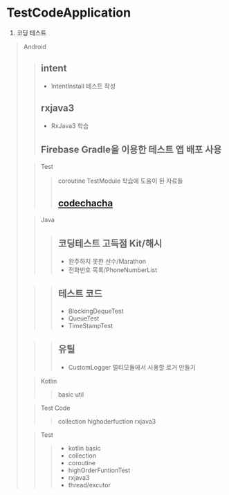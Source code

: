 # TestCodeApplication
1. 코딩 테스트

>Android
>   >## intent
>   >* IntentInstall 테스트 작성
>   >## rxjava3 
>   >* RxJava3 학습
>   >## Firebase Gradle을 이용한 테스트 앱 배포 사용
>
>   >Test
>   >   >coroutine
>TestModule
>   >학습에 도움이 된 자료들
>   >   >## [codechacha](https://codechacha.com/ko/category/java/)
>
>   >Java
>   >   >## 코딩테스트 고득점 Kit/해시
>   >   >* 완주하지 못한 선수/Marathon
>   >   >* 전화번호 목록/PhoneNumberList
>
>   >   >## 테스트 코드
>   >   >* BlockingDequeTest
>   >   >* QueueTest
>   >   >* TimeStampTest
>
>   >   >## 유틸
>   >   >* CustomLogger 멀티모듈에서 사용할 로거 만들기
>
>   >Kotlin
>   >   >basic
>   >   >util
>
>   >Test Code
>   >   >collection
>   >   >highoderfuction
>   >   >rxjava3
>
>   >Test 
>   >   >* kotlin basic
>   >   >* collection
>   >   >* coroutine
>   >   >* highOrderFuntionTest
>   >   >* rxjava3
>   >   >* thread/excutor